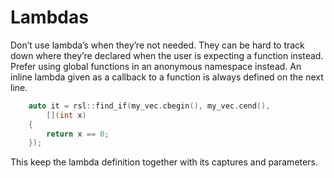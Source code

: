 # Lambdas

Don’t use lambda’s when they’re not needed. They can be hard to track down where they’re declared when the user is expecting a function instead. 
Prefer using global functions in an anonymous namespace instead.
An inline lambda given as a callback to a function is always defined on the next line.

```cpp
    auto it = rsl::find_if(my_vec.cbegin(), my_vec.cend(),
        [](int x)
    {
        return x == 0;
    });
```

This keep the lambda definition together with its captures and parameters.
